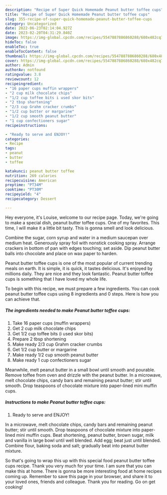 ```yaml
---
description: "Recipe of Super Quick Homemade Peanut butter toffee cups"
title: "Recipe of Super Quick Homemade Peanut butter toffee cups"
slug: 355-recipe-of-super-quick-homemade-peanut-butter-toffee-cups
category: Uncategorized
date: 2022-06-23T02:14:04.927Z
date: 2023-02-20T04:31:29.840Z
image: https://img-global.cpcdn.com/recipes/5547887886860288/680x482cq70/peanut-butter-toffee-cups-recipe-main-photo.jpg
hideToc: false
enableToc: true
enableTocContent: false
thumbnail: https://img-global.cpcdn.com/recipes/5547887886860288/680x482cq70/peanut-butter-toffee-cups-recipe-main-photo.jpg
cover: https://img-global.cpcdn.com/recipes/5547887886860288/680x482cq70/peanut-butter-toffee-cups-recipe-main-photo.jpg
author: Admin
authorAv: notfound
ratingvalue: 3.8
reviewcount: 12
recipeingredient:
- "16 paper cups muffin wrappers"
- "2 cup milk chocolate chips"
- "1/2 cup toffee bits i used skor bits"
- "2 tbsp shortening"
- "2/3 cup Grahm cracker crumbs"
- "1/2 cup butter or margarine"
- "1/2 cup smooth peanut butter"
- "1 cup confectioners sugar"
recipeinstructions:

- "Ready to serve and ENJOY!"
categories:
- Recipe
tags:
- peanut
- butter
- toffee

katakunci: peanut butter toffee 
nutrition: 269 calories
recipecuisine: American
preptime: "PT34M"
cooktime: "PT30M"
recipeyield: "4"
recipecategory: Dessert

---
```



Hey everyone, it's Louise, welcome to our recipe page. Today, we're going to make a special dish, peanut butter toffee cups. One of my favorites. This time, I will make it a little bit tasty. This is gonna smell and look delicious.

Combine the sugar, corn syrup and water in a medium saucepan over medium heat. Generously spray foil with nonstick cooking spray. Arrange crackers in bottom of pan with edges touching; set aside. Dip peanut butter balls into chocolate and place on wax paper to harden.

Peanut butter toffee cups is one of the most popular of current trending meals on earth. It is simple, it is quick, it tastes delicious. It's enjoyed by millions daily. They are nice and they look fantastic. Peanut butter toffee cups is something that I have loved my whole life.


To begin with this recipe, we must prepare a few ingredients. You can cook peanut butter toffee cups using 8 ingredients and 0 steps. Here is how you can achieve that.

<!--inarticleads1-->

##### The ingredients needed to make Peanut butter toffee cups:

1. Take 16 paper cups (muffin wrappers)
1. Get 2 cup milk chocolate chips
1. Get 1/2 cup toffee bits (i used skor bits)
1. Prepare 2 tbsp shortening
1. Make ready 2/3 cup Grahm cracker crumbs
1. Get 1/2 cup butter or margarine
1. Make ready 1/2 cup smooth peanut butter
1. Make ready 1 cup confectioners sugar


Meanwhile, melt peanut butter in a small bowl until smooth and pourable. Remove toffee from oven and drizzle with the peanut butter. In a microwave, melt chocolate chips, candy bars and remaining peanut butter; stir until smooth. Drop teaspoons of chocolate mixture into paper-lined mini muffin cups. 

<!--inarticleads2-->

##### Instructions to make Peanut butter toffee cups:


1. Ready to serve and ENJOY!

In a microwave, melt chocolate chips, candy bars and remaining peanut butter; stir until smooth. Drop teaspoons of chocolate mixture into paper-lined mini muffin cups. Beat shortening, peanut butter, brown sugar, milk and vanilla in large bowl until well blended. Add egg; beat just until blended. Combine flour, baking soda and salt; gradually beat into peanut butter mixture. 

So that's going to wrap this up with this special food peanut butter toffee cups recipe. Thank you very much for your time. I am sure that you can make this at home. There is gonna be more interesting food at home recipes coming up. Remember to save this page in your browser, and share it to your loved ones, friends and colleague. Thank you for reading. Go on get cooking!
